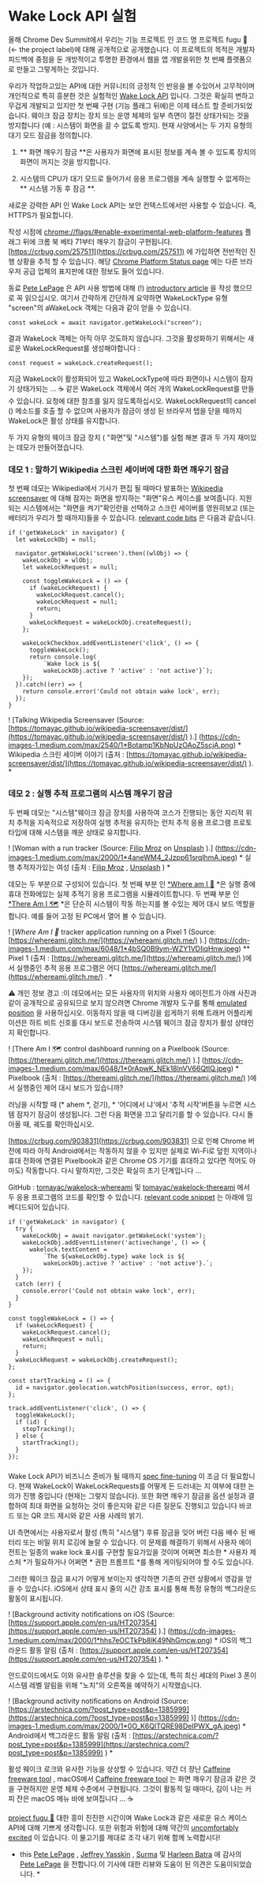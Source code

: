 
# Wake Lock API 실험

올해 Chrome Dev Summit에서 우리는 기능 프로젝트 인 코드 명 프로젝트 fugu 🐡 (← the project label)에 대해 공개적으로 공개했습니다. 이 프로젝트의 목적은 개발자 피드백에 중점을 둔 개방적이고 투명한 환경에서 웹을 앱 개발을위한 첫 번째 플랫폼으로 만들고 그렇게하는 것입니다.

우리가 작업하고있는 API에 대한 커뮤니티의 긍정적 인 반응을 볼 수있어서 고무적이며 개인적으로 특히 흥분한 것은 실험적인 [Wake Lock API](https://w3c.github.io/wake-lock/) 입니다. 그것은 확실히 변하고 무겁게 개발되고 있지만 첫 번째 구현 (기능 플래그 뒤에)은 이제 테스트 할 준비가되었습니다. 웨이크 잠금 장치는 장치 또는 운영 체제의 일부 측면이 절전 상태가되는 것을 방지합니다 (예 : 시스템이 화면을 끌 수 없도록 방지). 현재 사양에서는 두 가지 유형의 대기 모드 잠금을 정의합니다.

1. ** 화면 깨우기 잠금 **은 사용자가 화면에 표시된 정보를 계속 볼 수 있도록 장치의 화면이 꺼지는 것을 방지합니다.

1. 시스템의 CPU가 대기 모드로 들어가서 응용 프로그램을 계속 실행할 수 없게하는 ** 시스템 가동 후 잠금 **.

새로운 강력한 API 인 Wake Lock API는 보안 컨텍스트에서만 사용할 수 있습니다. 즉, HTTPS가 필요합니다.

작성 시점에 [chrome://flags/#enable-experimental-web-platform-features](chrome://flags/#enable-experimental-web-platform-features) 플래그 뒤에 크롬 북 베타 71부터 깨우기 잠금이 구현됩니다. [https://crbug.com/257511](https://crbug.com/257511) 에 가입하면 전반적인 진행 상황을 추적 할 수 있습니다. 해당 [Chrome Platform Status page](https://www.chromestatus.com/feature/4636879949398016) 에는 다른 브라우저 공급 업체의 표지판에 대한 정보도 들어 있습니다.

동료 [Pete LePage](https://twitter.com/petele) 은 API 사용 방법에 대해 (!) [introductory article](https://developers.google.com/web/updates/2018/12/wakelock) 을 작성 했으므로 꼭 읽으십시오. 여기서 간략하게 간단하게 요약하면 WakeLockType 유형 &quot;screen&quot;의 aWakeLock 객체는 다음과 같이 얻을 수 있습니다.

    const wakeLock = await navigator.getWakeLock("screen");

결과 WakeLock 객체는 아직 아무 것도하지 않습니다. 그것을 활성화하기 위해서는 새로운 WakeLockRequest를 생성해야합니다 :

    const request = wakeLock.createRequest();

지금 WakeLock이 활성화되어 있고 WakeLockType에 따라 화면이나 시스템이 잠자기 상태가되는 ... ☕ 같은 WakeLock 객체에서 여러 개의 WakeLockRequest를 만들 수 있습니다. 요청에 대한 참조를 잃지 않도록하십시오. WakeLockRequest의 cancel () 메소드를 호출 할 수 없으며 사용자가 잠금이 생성 된 브라우저 탭을 닫을 때까지 WakeLock은 활성 상태를 유지합니다.

두 가지 유형의 웨이크 잠금 장치 ( &quot;화면&quot;및 &quot;시스템&quot;)를 실험 해본 결과 두 가지 재미있는 데모가 만들어졌습니다.

### 데모 1 : 말하기 Wikipedia 스크린 세이버에 대한 화면 깨우기 잠금

첫 번째 데모는 Wikipedia에서 기사가 편집 될 때마다 발표하는 [Wikipedia screensaver](https://tomayac.github.io/wikipedia-screensaver/dist/) 에 대해 잠자는 화면을 방지하는 &quot;화면&quot;유스 케이스를 보여줍니다. 지원되는 시스템에서는 &quot;화면을 켜기&quot;확인란을 선택하고 스크린 세이버를 영원히보고 (또는 배터리가 우리가 할 때까지)들을 수 있습니다. [relevant code bits](https://github.com/tomayac/wikipedia-screensaver/blob/0c19ce102f7ee519a7adc58b646c0de9d979d665/src/js/main.js#L178-L202) 은 다음과 같습니다.

    if ('getWakeLock' in navigator) {
      let wakeLockObj = null;
      
      navigator.getWakeLock('screen').then((wlObj) => {
        wakeLockObj = wlObj;
        let wakeLockRequest = null;

        const toggleWakeLock = () => {
          if (wakeLockRequest) {
            wakeLockRequest.cancel();
            wakeLockRequest = null;
            return;
          }
          wakeLockRequest = wakeLockObj.createRequest();
        };
        
        wakeLockCheckbox.addEventListener('click', () => {
          toggleWakeLock();
          return console.log(
              `Wake lock is ${
              wakeLockObj.active ? 'active' : 'not active'}`);
        });
      }).catch((err) => {
        return console.error('Could not obtain wake lock', err);
      });
    }

! [Talking Wikipedia Screensaver (Source: [https://tomayac.github.io/wikipedia-screensaver/dist/](https://tomayac.github.io/wikipedia-screensaver/dist/) ).] (https://cdn-images-1.medium.com/max/2540/1*Botamp1KbNpUzOAoZ5scjA.png) * Wikipedia 스크린 세이버 이야기 (출처 : [https://tomayac.github.io/wikipedia-screensaver/dist/](https://tomayac.github.io/wikipedia-screensaver/dist/) ). *

### 데모 2 : 실행 추적 프로그램의 시스템 깨우기 잠금

두 번째 데모는 &quot;시스템&quot;웨이크 잠금 장치를 사용하여 코스가 진행되는 동안 지리적 위치 추적을 지속적으로 저장하여 실행 추적을 유지하는 런처 추적 응용 프로그램 프로토 타입에 대해 시스템을 깨운 상태로 유지합니다.

! [Woman with a run tracker (Source: [Filip Mroz](https://unsplash.com/@mroz?utm_source=medium&utm_medium=referral) on [Unsplash](https://unsplash.com?utm_source=medium&utm_medium=referral) ).] (https://cdn-images-1.medium.com/max/2000/1*4aneWM4_2Jzpp61srqlhmA.jpeg) * 실행 추적자가있는 여성 (출처 : [Filip Mroz](https://unsplash.com/@mroz?utm_source=medium&utm_medium=referral) , [Unsplash](https://unsplash.com?utm_source=medium&utm_medium=referral) ) *

데모는 두 부분으로 구성되어 있습니다. 첫 번째 부분 인 [*Where am I 📍](https://whereami.glitch.me/) *은 실행 중에 휴대 전화에있는 실제 추적기 응용 프로그램을 시뮬레이트합니다. 두 번째 부분 인 [*There Am I 🗺](https://thereami.glitch.me/) *은 단순히 시스템이 작동 하는지를 볼 수있는 제어 대시 보드 역할을합니다. 예를 들어 고정 된 PC에서 열어 볼 수 있습니다.

! [*Where Am I 📍* tracker application running on a Pixel 1 (Source: [https://whereami.glitch.me/](https://whereami.glitch.me/) ).] (https://cdn-images-1.medium.com/max/6048/1*4bSQ0B9ym-WZY1VDIiqHnw.jpeg) ** Pixel 1 (출처 : [https://whereami.glitch.me/](https://whereami.glitch.me/) )에서 실행중인 추적 응용 프로그램은 어디 [https://whereami.glitch.me/](https://whereami.glitch.me/) . *

⚠️ 개인 정보 경고 :이 데모에서는 모든 사용자의 위치와 사용자 에이전트가 아래 사진과 같이 공개적으로 공유되므로 보지 않으려면 Chrome 개발자 도구를 통해 [emulated position](https://developers.google.com/web/tools/chrome-devtools/device-mode/device-input-and-sensors) 을 사용하십시오. 이동하지 않을 때 디버깅을 쉽게하기 위해 트래커 어플리케이션은 하트 비트 신호를 대시 보드로 전송하여 시스템 웨이크 잠금 장치가 활성 상태인지 확인합니다.

! [There Am I 🗺 control dashboard running on a Pixelbook (Source: [https://thereami.glitch.me/](https://thereami.glitch.me/) ).] (https://cdn-images-1.medium.com/max/6048/1*0rApwK_NEk18lnVV66QtlQ.jpeg) * Pixelbook (출처 : [https://thereami.glitch.me/](https://thereami.glitch.me/) )에서 실행중인 제어 대시 보드가 있습니까?

러닝을 시작할 때 (* ahem *, 걷기), * &#39;어디에서 냐&#39;에서 &#39;추적 시작&#39;버튼을 누르면 시스템 잠자기 잠금이 생성됩니다. 그런 다음 화면을 끄고 달리기를 할 수 있습니다. 다시 돌아올 때, 궤도를 확인하십시오.

[https://crbug.com/903831](https://crbug.com/903831) 으로 인해 Chrome 버전에 따라 아직 Android에서는 작동하지 않을 수 있지만 실제로 Wi-Fi로 덮힌 지역이나 휴대 전화에 연결된 Pixelbook과 같은 Chrome OS 기기를 휴대하고 있다면 적어도 아마도) 작동합니다. 다시 말하지만, 그것은 확실히 초기 단계입니다 ...

GitHub : [tomayac/wakelock-whereami](https://github.com/tomayac/wakelock-whereami) 및 [tomayac/wakelock-thereami](https://github.com/tomayac/wakelock-thereami) 에서 두 응용 프로그램의 코드를 확인할 수 있습니다. [relevant code snippet](https://github.com/tomayac/wakelock-whereami/blob/661fce442ada8817165f2f6202fa5b0f2cc39a2f/script.js#L18-L103) 는 아래에 임베디드되어 있습니다.

    if ('getWakeLock' in navigator) {
      try {
        wakeLockObj = await navigator.getWakeLock('system');
        wakeLockObj.addEventListener('activechange', () => {
          wakelock.textContent =
              `The ${wakeLockObj.type} wake lock is ${
              wakeLockObj.active ? 'active' : 'not active'}.`;
        });
      }
      catch (err) {
        console.error('Could not obtain wake lock', err);
      }
    }

    const toggleWakeLock = () => {
      if (wakeLockRequest) {
        wakeLockRequest.cancel();
        wakeLockRequest = null;      
        return;
      }
      wakeLockRequest = wakeLockObj.createRequest();
    };
        
    const startTracking = () => {  
      id = navigator.geolocation.watchPosition(success, error, opt);  
    };

    track.addEventListener('click', () => {
      toggleWakeLock();    
      if (id) {
        stopTracking();
      } else {
        startTracking();
      }    
    });

###

Wake Lock API가 비즈니스 준비가 될 때까지 [spec fine-tuning](https://github.com/w3c/wake-lock/issues) 이 조금 더 필요합니다. 현재 WakeLock이 WakeLockRequests를 어떻게 든 드러내는 지 여부에 대한 논의가 진행 중입니다 (현재는 그렇지 않습니다). 또한 화면 깨우기 잠금을 옵션 설정과 결합하여 최대 화면을 요청하는 것이 좋은지와 같은 다른 질문도 진행되고 있습니다 바코드 또는 QR 코드 제시와 같은 사용 사례의 밝기.

UI 측면에서는 사용자로서 활성 (특히 &quot;시스템&quot;) 후류 잠금을 잊어 버린 다음 배수 된 배터리 또는 비밀 위치 로깅에 놀랄 수 있습니다. 이 문제를 해결하기 위해서 사용자 에이전트는 일종의 wake lock 표시를 구현할 필요가있을 것이며 어쩌면 최소한 * 사용자 제스처 *가 필요하거나 어쩌면 * 권한 프롬프트 *를 통해 게이팅되어야 할 수도 있습니다.

그러한 웨이크 잠금 표시가 어떻게 보이는지 생각하면 기존의 관련 상황에서 영감을 얻을 수 있습니다. iOS에서 상태 표시 줄의 시간 강조 표시를 통해 특정 유형의 백그라운드 활동이 표시됩니다.

! [Background activity notifications on iOS (Source: [https://support.apple.com/en-us/HT207354](https://support.apple.com/en-us/HT207354) ).] (https://cdn-images-1.medium.com/max/2000/1*hhs7eOCTkPb8lK49NhGmcw.png) * iOS의 백그라운드 활동 알림 (출처 : [https://support.apple.com/en-us/HT207354](https://support.apple.com/en-us/HT207354) ). *

안드로이드에서도 이와 유사한 솔루션을 찾을 수 있는데, 특히 최신 세대의 Pixel 3 폰이 시스템 레벨 알림을 위해 &quot;노치&quot;의 오른쪽을 예약하기 시작했습니다.

! [Background activity notifications on Android (Source: [https://arstechnica.com/?post_type=post&p=1385999](https://arstechnica.com/?post_type=post&p=1385999) )] (https://cdn-images-1.medium.com/max/2000/1*0O_K6QlTQRE98DeIPWX_gA.jpeg) * Android에서 백그라운드 활동 알림 (출처 : [https://arstechnica.com/?post_type=post&p=1385999](https://arstechnica.com/?post_type=post&p=1385999) ) *

활성 웨이크 로크와 유사한 기능을 상상할 수 있습니다. 약간 더 장난 [Caffeine freeware tool](http://lightheadsw.com/caffeine/) , macOS에서 [Caffeine freeware tool](http://lightheadsw.com/caffeine/) 는 화면 깨우기 잠금과 같은 것을 구현하지만 운영 체제 수준에서 구현됩니다. 그것이 활동적 일 때마다, 김이 나는 커피 잔은 macOS 메뉴 바에 보여집니다 ... ☕️

[project fugu 🐡](https://bugs.chromium.org/p/chromium/issues/list?can=2&q=proj-fugu&sort=m&colspec=ID%20Pri%20M%20Stars%20ReleaseBlock%20Component%20Status%20Owner%20Summary%20OS%20Modified) 대한 흥미 진진한 시간이며 Wake Lock과 같은 새로운 유스 케이스 API에 대해 기쁘게 생각합니다. 또한 위험과 위험에 대해 약간의 [uncomfortably excited](https://plus.google.com/+avinash/posts/h7DEiJXnTiA) 이 있습니다. 이 물고기를 제대로 조각 내기 위해 함께 노력합시다!

* this [Pete LePage](https://twitter.com/petele) , [Jeffrey Yasskin](https://twitter.com/jyasskin) , [Surma](https://twitter.com/DasSurma) 및 [Harleen Batra](https://twitter.com/harleenkbatra) 에 감사의 [Pete LePage](https://twitter.com/petele) 을 전합니다.이 기사에 대한 리뷰와 도움이 된 의견은 도움이되었습니다. *
